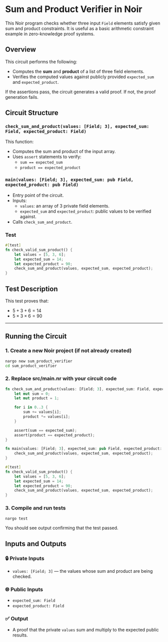 # Sum and Product Verifier in Noir

This Noir program checks whether three input `Field` elements satisfy given sum and product constraints. It is useful as a basic arithmetic constraint example in zero-knowledge proof systems.

## Overview

This circuit performs the following:

- Computes the **sum** and **product** of a list of three field elements.
- Verifies the computed values against publicly provided `expected_sum` and `expected_product`.

If the assertions pass, the circuit generates a valid proof. If not, the proof generation fails.

## Circuit Structure

### `check_sum_and_product(values: [Field; 3], expected_sum: Field, expected_product: Field)`

This function:

- Computes the sum and product of the input array.
- Uses `assert` statements to verify:
  - `sum == expected_sum`
  - `product == expected_product`

### `main(values: [Field; 3], expected_sum: pub Field, expected_product: pub Field)`

- Entry point of the circuit.
- Inputs:
  - `values`: an array of 3 private field elements.
  - `expected_sum` and `expected_product`: public values to be verified against.
- Calls `check_sum_and_product`.

### Test

```rust
#[test]
fn check_valid_sum_product() {
    let values = [5, 3, 6];
    let expected_sum = 14;
    let expected_product = 90;
    check_sum_and_product(values, expected_sum, expected_product);
}
```
## Test Description

This test proves that:

- $5 + 3 + 6 = 14$
- $5 \times 3 \times 6 = 90$
---

## Running the Circuit

### 1. Create a new Noir project (if not already created)

```bash
nargo new sum_product_verifier
cd sum_product_verifier
```
### 2. Replace src/main.nr with your circuit code
```rust
fn check_sum_and_product(values: [Field; 3], expected_sum: Field, expected_product: Field) {
    let mut sum = 0;
    let mut product = 1;

    for i in 0..3 {
        sum += values[i];
        product *= values[i];
    }

    assert(sum == expected_sum);
    assert(product == expected_product);
}

fn main(values: [Field; 3], expected_sum: pub Field, expected_product: pub Field) {
    check_sum_and_product(values, expected_sum, expected_product);
}

#[test]
fn check_valid_sum_product() {
    let values = [5, 3, 6];
    let expected_sum = 14;
    let expected_product = 90;
    check_sum_and_product(values, expected_sum, expected_product);
}
```
### 3. Compile and run tests
```bash
nargo test
```
You should see output confirming that the test passed.
## Inputs and Outputs

### 🔒 Private Inputs

- `values: [Field; 3]` — the values whose sum and product are being checked.

### 🌐 Public Inputs

- `expected_sum: Field`
- `expected_product: Field`

### ✅ Output

- A proof that the private `values` sum and multiply to the expected public results.

